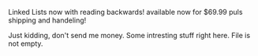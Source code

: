 Linked Lists now with reading backwards! available now for $69.99 puls shipping and handeling!

Just kidding, don't send me money. Some intresting stuff right here.
File is not empty.
